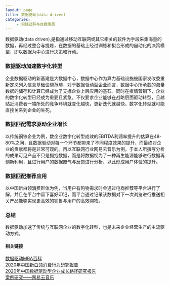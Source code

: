 ```yaml
---
layout: page
title: 数据驱动(data driven)
categories:
     - 实践社群与自我策展
---
```


数据驱动(data driven),是指通过移动互联网或其它相关的软件为手段采集海量的数据，再经过整合与提炼，在数据的基础上经过训练和拟合形成的自动化的决策模型，即以数据为中心进行决策和行动。

### 数据驱动加速数字化转型
企业数据驱动的新基建是大数据中心，数据中心作为算力基础设施被国家发改委重新定义列入信息基础设施范畴，对于数据驱动型企业而言，数据中心所承载的海量数据的储存和计算已经成为了支撑企业上层应用的基石。同时在疫情营销下，企业的数字化转型已经成为重要且紧急。不仅要求企业能够在战略层面驱动转型，且越贴近消费者一端所处的竞争环境就变化越快，更新迭代就越快，数字化转型就可能直接关系到企业的生死。

### 数据匹配需求驱动企业增长
以传统钢铁企业为例，数企业数字化转型成效的EBITDA利润率提升的估算在48-80%之间，且数据驱动对每一个环节都带来了不同程度效果的提升，而最终对企业的贡献都将是非常可观的。再以互联网行业网易云音乐为例，于本人所撰写分析的成果可见产品不只是拥抱数据，而是将数据视为了一种再生能源能够进行数据再创新利用，且进行用户的数据废气与反馈进行分析，以此形成用户体验的提升。

### 数据匹配推荐应用
以中国新白领消费群体为例，当用户有购物需求时会通过电商推荐等平台进行了解，并且在平台中留下喜好印记，而平台通过记录该数据对下一次浏览进行推送相关产品能够实现更高效的销售与用户的高效购物。

### 总结
数据驱动加速了传统与互联网企业的数字化转型，也是未来企业经营生产的主流驱动方式。




#### 相关链接
[数据驱动MBA百科](https://wiki.mbalib.com/wiki/%E6%95%B0%E6%8D%AE%E9%A9%B1%E5%8A%A8
)  
[2020年中国新白领消费行为研究报告](http://report.iresearch.cn/report/202011/3680.shtml)  
[2020年中国数据驱动型企业成长路径研究报告](https://blog.csdn.net/m0_37586850/article/details/107421535)   
[案例研究——网易云音乐](https://gitee.com/pingtaijingjixiaozu/netease-cloud-music-case-study#b-1%E5%A4%A7%E6%95%B0%E6%8D%AE%E7%90%86%E8%AE%BA)

